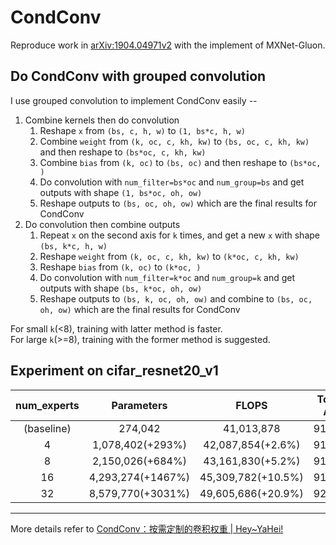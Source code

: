 # CondConv    
Reproduce work in [arXiv:1904.04971v2](https://arxiv.org/abs/1904.04971v2) with the implement of MXNet-Gluon.     

## Do CondConv with grouped convolution         
I use grouped convolution to implement CondConv easily --    
1. Combine kernels then do convolution        
    1. Reshape `x` from `(bs, c, h, w)` to `(1, bs*c, h, w)`     
    2. Combine `weight` from `(k, oc, c, kh, kw)` to `(bs, oc, c, kh, kw)` and then reshape to `(bs*oc, c, kh, kw)`
    3. Combine `bias` from `(k, oc)` to `(bs, oc)` and then reshape to `(bs*oc, )`
    4. Do convolution with `num_filter=bs*oc` and `num_group=bs` and get outputs with shape `(1, bs*oc, oh, ow)`
    5. Reshape outputs to `(bs, oc, oh, ow)` which are the final results for CondConv
2. Do convolution then combine outputs     
    1. Repeat `x` on the second axis for `k` times, and get a new `x` with shape `(bs, k*c, h, w)`
    2. Reshape `weight` from `(k, oc, c, kh, kw)` to `(k*oc, c, kh, kw)`
    3. Reshape `bias` from `(k, oc)` to `(k*oc, )`
    4. Do convolution with `num_filter=k*oc` and `num_group=k` and get outputs with shape `(bs, k*oc, oh, ow)`
    5. Reshape outputs to `(bs, k, oc, oh, ow)` and combine to `(bs, oc, oh, ow)` which are the final results for CondConv

For small `k`(<8), training with latter method is faster.   
For large `k`(>=8), training with the former method is suggested.

## Experiment on cifar_resnet20_v1      

| num_experts | Parameters | FLOPS | Top-1 Acc |
|:---:|:---:|:---:|:---:|
|(baseline)|274,042|41,013,878|91.51%|
|4|1,078,402(+293%)|42,087,854(+2.6%)|91.77%|
|8|2,150,026(+684%)|43,161,830(+5.2%)|91.81%|
|16|4,293,274(+1467%)|45,309,782(+10.5%)|91.89%|
|32|8,579,770(+3031%)|49,605,686(+20.9%)|92.26%|

-----------         
More details refer to [CondConv：按需定制的卷积权重 | Hey~YaHei!](https://hey-yahei.cn/2019/10/30/CondConv/)